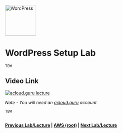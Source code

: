 <img src="https://i.imgur.com/O74efH0.png" height="100" title="WordPress" />

WordPress Setup Lab
======

    TBW
 
  
## Video Link

[![acloud.guru lecture](https://i.imgur.com/MJI0eMb.png)](https://acloud.guru/course/aws-certified-solutions-architect-associate/learn/wordpress/c384c88d-f29d-5a6b-301f-a1dd09aadbfa/watch)

*Note - You will need an [acloud.guru](acloud.guru) account.*

 
    TBW


## 

**[Previous Lab/Lecture](../apps/apps-exam-tips.md) | [AWS (root)](../readme.adoc) | [Next Lab/Lecture](wp-setup-lab.md)**
